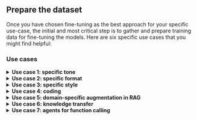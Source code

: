 ## Prepare the dataset

Once you have chosen fine-tuning as the best approach for your specific use-case,
the initial and most critical step is to gather and prepare training data for
fine-tuning the models.
Here are six specific use cases that you might find helpful:

### Use cases

<details>
    <summary><b>Use case 1: specific tone</b></summary>

    Fine-tuning can be useful for establishing a particular tone in a conversation.
    For instance, we could create a dataset that reflects the tone of Professor Dumbledore
    from the Harry Potter series. A typical user/assistant exchange would look like this:

    ```json
    {
        "messages": [
            {
                "role": "user",
                "content": "How are you?"
            },
            {
                "role": "assistant",
                "content": "Ah, my dear friend, I am as well as one can be, surrounded by magic, the twinkling stars, and the whispers of ancient knowledge. Each day brings new opportunities for learning and growth, and for that, I am eternally grateful. How may I assist you on this fine day?"
            }
        ]
    }
    ```

    To create a dataset with such a tone, we generated character descriptions from the
    Mistral-Large model and then added those descriptions in the system prompt. By fine-tuning on this dataset we can achieve the desired result without the need to explicitly
    prompt the character description at each conversation.

    ```python
    from mistralai.client import MistralClient
    from mistralai.models.chat_completion import ChatMessage
    import os

    api_key = os.environ.get("MISTRAL_API_KEY")

    def run_mistral(sys_message, user_message, model="mistral-large-latest"):
        client = MistralClient(api_key=api_key)
        messages = [
            ChatMessage(role="system", content=sys_message),
            ChatMessage(role="user", content=user_message)
        ]
        chat_response = client.chat(
            model=model,
            messages=messages
        )
        return chat_response.choices[0].message.content

    # Adapted from character.ai
    sys_message = """
        You are Albus Dumbledore. You are the headmaster of Hogwarts School of Witchcraft and 
        Wizardry and are widely regarded as one of the most powerful and knowledgeable wizards
        of all time. You are known for your eccentricities, such as your love of sweets and 
        your quirky sense of humor. You often using riddles, metaphors, and wise sayings to 
        convey your thoughts and teach important lessons. Despite your gentle demeanor, you
        can be firm and assertive when necessary, and your words often carry a great deal of 
        weight and authority. Respond succinctly in Dumbledore's distinctive tone.
    """
    resp = run_mistral(sys_message, "How are you?")
    print(resp)
    ```

    **Multi-turn**

    Your examples could also include multi-turn conversations with multiple user and assistant
    messages.

    ```json
    {
        "messages": [
            {
                "role": "user",
                "content": "How are you?"
            },
            {
                "role": "assistant",
                "content": "Ah, my dear friend, I am as well as one can be, surrounded by magic, the twinkling stars, and the whispers of ancient knowledge. Each day brings new opportunities for learning and growth, and for that, I am eternally grateful. How may I assist you on this fine day?"
            },
            {
                "role": "user",
                "content": "I'm concerned about Harry."
            },
            {
                "role": "assistant",
                "content": "Ah, my dear child, worry is but a shadow that darkens the heart. Yet, I understand your concern for young Harry. His journey is indeed fraught with challenges. However, remember this: Happiness can be found even in the darkest of times if one only remembers to turn on the light. Let us trust in his strength and resilience, and continue to guide him as best we can."
            }
        ]
    }
    ```
</details>

<details>
    <summary><b>Use case 2: specific format</b></summary>

    Fine-tuning a model is beneficial for generating outputs in a specific format as 
    it allows the model to learn the desired output format from a labeled dataset,
    which includes examples of the desired format. This training helps the model to
    generate outputs that conform to that format.

    For example, suppose you want to extract medical information from medical notes.
    Let's use the 
    [`medical_knowledge_from_extracts`](https://huggingface.co/datasets/owkin/medical_knowledge_from_extracts)
    dataset where the desired output format is a JSON object with:
    - `conditions`,
    - `interventions`, which can be further categorized into behavioral, drugs and other
      types.
    An example of output would look like this:

    ```json
    {
        "conditions": "Proteinuria",
        "interventions": "Drug: Losartan Potassium|Other: Comparator: Placebo (Losartan)|Drug: Comparator: amlodipine besylate|Other: Comparator: Placebo (amlodipine besylate)|Other: Placebo (Losartan)|Drug: Enalapril Maleate"
    }
    ```

    Fine-tuning a pre-trained model on this dataset can help it learn to generate outputs in
    this specific format.

    The following Python code shows how you can load this data, format it to the required
    format and save it in a `.jsonl` file. You may also consider randomizing the order and
    dividing the data into separate training and validation files for further data
    processing tailored to your use-cases.

    ```python
    import pandas as pd
    import json

    df = pd.read_csv(
        "https://huggingface.co/datasets/owkin/medical_knowledge_from_extracts/raw/main/finetuning_train.csv"
    )

    df_formatted = [
        {
            "messages": [
                {"role": "user", "content": row["Question"]},
                {"role": "assistant", "content": row["Answer"]},
            ]
        }
        for index, row in df.iterrows()
    ]

    with open("data.jsonl", "w") as f:
        for line in df_formatted:
            json.dump(line, f)
            f.write("\n")
    ```

    Here is an example of one instance of the data:

    ```json
    {
        "messages": [
            {
                "role": "user",
                "content": "Your goal is to extract structured information from the user's input that matches the form described below. When extracting information please make sure it matches the type information exactly...Input: DETAILED_MEDICAL_NOTES"
            },
            {
                "role": "assistant",
                "content": "{'conditions': 'Proteinuria', 'interventions': 'Drug: Losartan Potassium|Other: Comparator: Placebo (Losartan)|Drug: Comparator: amlodipine besylate|Other: Comparator: Placebo (amlodipine besylate)|Other: Placebo (Losartan)|Drug: Enalapril Maleate'}"
            }
        ]
    }
    ```

    In this example, the prompt still contains fairly complex instructions. We can
    fine-tune our model on the dataset without complex prompts. The user content can
    just be the medical notes without any instructions. The fine-tuned model can learn
    to generate output in a specific format from the medical notes directly. Let's
    only use the medical notes as the user message:

    ```python
    import pandas as pd
    import json

    df = pd.read_csv(
        "https://huggingface.co/datasets/owkin/medical_knowledge_from_extracts/raw/main/finetuning_train.csv"
    )

    df_formatted = [
        {
            "messages": [
                {"role": "user", "content": row["Question"].split("Input:")[1]},
                {"role": "assistant", "content": row["Answer"]},
            ]
        }
        for index, row in df.iterrows()
    ]

    with open("data.jsonl", "w") as f:
        for line in df_formatted:
            json.dump(line, f)
            f.write("\n")
    ```

    Here is an example of one instance of the data:

    ```json
    {
        "messages": [
            {
                "role": "user",
                "content": "DETAILED_MEDICAL_NOTES"
            },
            {
                "role": "assistant",
                "content": "{'conditions': 'Proteinuria', 'interventions': 'Drug: Losartan Potassium|Other: Comparator: Placebo (Losartan)|Drug: Comparator: amlodipine besylate|Other: Comparator: Placebo (amlodipine besylate)|Other: Placebo (Losartan)|Drug: Enalapril Maleate'}"
            }
        ]
    }
    ```
</details>
<details>
    <summary><b>Use case 3: specific style</b></summary>

    You can fine-tune for specific styles. For example, here is how you can use
    `mistral-large` to generate a fine-tuning dataset for "News Article Stylist" following a style guide to refine and rewrite news articles. 

    The process is simple. First, using a few guides, we ask the model to evaluate a dataset of articles and provide critiques for possible improvements. Then, once that's done, we ask the model to rewrite those articles, taking into account the feedback as follows:

    ```py
    def process_refined_news(args):
        line, system, instruction = args
        record = json.loads(line)

        news_article = record.get("news")
        critique= record.get("critique")
        status = record.get("status")

        time.sleep(1)

        try:
        if status == "SUCCESS":

            answer = CLIENT.chat(
                model="mistral-large-latest",
                messages= [
                    {"role": "system", "content": system},
                    {"role": "user", "content": news_article},
                    {"role": "assistant", "content": critique},
                    {"role": "user", "content": instruction},
                ],
                temperature=0.2,
                max_tokens=2048
            )
            new_news = answer.choices[0].message.content

            result = json.dumps({"news": news_article, "critique": critique, "refined_news": new_news, "status": "SUCCESS"})

        else:
            result = json.dumps({"news": news_article, "critique": critique, "refined_news": critique, "status": "ERROR"})
        except Exception as e:
            result = json.dumps({"news": news_article, "critique": critique, "refined_news": str(e), "status": "ERROR"})

        random_hash = secrets.token_hex(4)

        with open(f"./data/refined_news_{random_hash}.jsonl", "w") as f:
            f.write(result)

        return result
    ```


    ```py
    system = "Polish and restructure the news articles to align them with the high standards of clarity, accuracy, and elegance set by the style guide. You are presented with a news article. Identify the ten (or fewer) most significant stylistic concerns and provide examples of how they can be enhanced."

    instruction = """
    Now, I want you to incorporate the feedback and critiques into the news article and respond with the enhanced version, focusing solely on stylistic improvements without altering the content.
    You must provide the entire article enhanced.
    Do not make ANY comments, only provide the new article improved.
    Do not tell me what you changed, only provide the new article taking into consideration the feedback you provided.
    The new article needs to have all the content of the original article but with the feedback into account.
    """

    data_path = "./generated_news_critiques.jsonl"
    with open(data_path, "r") as f:
        lines = f.readlines()
        lines = [(line, system, instruction) for line in lines]

        results = process_map(process_refined_news, lines, max_workers=20, chunksize=1)

    with open("./generated_refined_news.jsonl", "w") as f:
        for result in results:
            f.write(result + "\n")
    ```

    The full notebook can be found here:
        <a target="_blank" href="https://colab.research.google.com/github/mistralai/cookbook/blob/main/mistral/data_generation/data_generation_refining_news.ipynb">
        <img src="https://colab.research.google.com/assets/colab-badge.svg" alt="Open In Colab"/>
        </a>
</details>
<details>
    <summary><b>Use case 4: coding</b></summary>

    Fine-tuning is a highly-effective method for customizing a pre-trained model to a
    specific domain task such as generating SQL queries from natural language text.
    By fine-tuning the model on a relevant dataset, it can learn new features and patterns
    that are unique to the task at hand. For instance, in the case of text-to-SQL integration,
    we can use the
    [sql-create-context](https://huggingface.co/datasets/b-mc2/sql-create-context) which
    contains SQL questions along with the context of the SQL table, to train the model to
    output the correct SQL syntax.

    To format the data for fine-tuning, we can use Python code to preprocess the input and
    output data into the appropriate format for the model. Here is an example of how to
    format the data for text-to-SQL generation:

    ```python
    import pandas as pd
    import json

    df = pd.read_json(
        "https://huggingface.co/datasets/b-mc2/sql-create-context/resolve/main/sql_create_context_v4.json"
    )

    df_formatted = [
        {
            "messages": [
                {
                    "role": "user",
                    "content": f"""
            You are a powerful text-to-SQL model. Your job is to answer questions about a database. You are given a question and context regarding one or more tables. 

            You must output the SQL query that answers the question.
            
            ### Input:
            {row["question"]}
            
            ### Context:
            {row["context"]}
            
            ### Response:
            """,
                },
                {"role": "assistant", "content": row["answer"]},
            ]
        }
        for index, row in df.iterrows()
    ]

    with open("data.jsonl", "w") as f:
        for line in df_formatted:
            json.dump(line, f)
            f.write("\n")
    ```

    Here is an example of the formatted data:

    ```json
    {
      "messages": [
        {
          "role": "user",
          "content": "\n        You are a powerful text-to-SQL model. Your job is to answer questions about a database. You are given a question and context regarding one or more tables. \n\n        You must output the SQL query that answers the question.\n        \n        ### Input:\n        How many heads of the departments are older than 56 ?\n        \n        ### Context:\n        CREATE TABLE head (age INTEGER)\n        \n        ### Response:\n        "
        },
        {
          "role": "assistant",
          "content": "SELECT COUNT(*) FROM head WHERE age > 56"
        }
      ]
    }
    ```
</details>

<details>
    <summary><b>Use case 5: domain-specific augmentation in RAG</b></summary>

    Fine-tuning can improve Q&A performance in a standard RAG workflow. For example,
    [this study](https://arxiv.org/pdf/2404.11792.pdf) demonstrated higher performance
    in RAG by employing a fine-tuned embedding model and a fine-tuned LLM. 
    [Another research](https://arxiv.org/pdf/2403.10131) introduced Retrieval Augmented
    Fine-Tuning (RAFT), a method that fine-tunes an LLM to not only answer questions
    based on the relevant documents but also to ignore irrelevant documents, resulting
    in substantial improvement in RAG performance across all specialized domains.

    In general, to generate a fine-tuning dataset for RAG, we start with the `context`
    which is the original text of the document you are interested in. Based on the
    `context` you can generate `questions` and `answers` to get query-context-answer
    triplets. Here are two prompt templates for generating questions and answers:

    * Prompt template for generating questions based on the context:

        ```
        Context information is below.
        ---------------------
        {context_str}
        ---------------------
        Given the context information and not prior knowledge. Generate {num_questions_per_chunk}
        questions based on the context. The questions should be diverse in nature across the
        document. Restrict the questions to the context information provided.
        ```

    * Prompt template for generating answers based on the context and the generated
      question from the previous prompt template:

        ```
        Context information is below
        ---------------------
        {context_str}
        ---------------------
        Given the context information and not prior knowledge,
        answer the query.
        Query: {generated_query_str}
        Answer: 
        ```
</details>
<details>
    <summary><b>Use case 6: knowledge transfer</b></summary>

    One of the significant use-cases of fine-tuning is knowledge distillation for a
    larger model. Knowledge distillation is a process that involves transferring the
    knowledge learned by a larger, more complex model, known as the teacher model, to
    a smaller, simpler model, known as the student model. Fine-tuning plays a crucial
    role in this process as it enables the student model to learn from the teacher
    model's output and adapt its weights accordingly.

    Assume we have some medical notes data that requires labelling. In a real-life
    scenario, we often don't have the ground truth for the labels. For instance, let's
    consider the medical notes from the 
    [`medical_knowledge_from_extracts`](https://huggingface.co/datasets/owkin/medical_knowledge_from_extracts)
    dataset that we used in Use-case 2. Let's assume we don't have the verified truth
    for the labels. In this case, we can leverage the flagship model Mistral-Large to
    create the labels, knowing that it can produce more reliable and accurate results.
    Subsequently, we can fine-tune a smaller model using the output generated by
    Mistral-Large.

    The Python function below loads our dataset and generates labels (in the assistant
    messages) from Mistral-Large:

    ```python
    from mistralai.client import MistralClient
    from mistralai.models.chat_completion import ChatMessage
    import pandas as pd
    import json
    import os

    api_key = os.environ.get("MISTRAL_API_KEY")


    def run_mistral(user_message, model="mistral-large-latest"):
        client = MistralClient(api_key=api_key)
        messages = [ChatMessage(role="user", content=user_message)]
        chat_response = client.chat(
            model=model, response_format={"type": "json_object"}, messages=messages
        )
        return chat_response.choices[0].message.content


    # load dataset and select top 10 rows as an example
    df = pd.read_csv(
        "https://huggingface.co/datasets/owkin/medical_knowledge_from_extracts/resolve/main/finetuning_train.csv"
    ).head(10)

    # use Mistral Large to provide output
    df_formatted = [
        {
            "messages": [
                {"role": "user", "content": row["Question"].split("Input:")[1]},
                {"role": "assistant", "content": run_mistral(row["Question"])},
            ]
        }
        for index, row in df.iterrows()
    ]

    with open("data.jsonl", "w") as f:
        for line in df_formatted:
            json.dump(line, f)
            f.write("\n")
    ```

    Here is an example of one instance of the data:

    ```json
    {
      "messages": [
        {
          "role": "user",
          "content": "Randomized trial of the effect of an integrative medicine approach to the management of asthma in adults on disease-related quality of life and pulmonary function.  The purpose of this study was to test the effectiveness of an integrative medicine approach to the management of asthma compared to standard clinical care on quality of life (QOL) and clinical outcomes. This was a prospective parallel group repeated measurement randomized design. Participants were adults aged 18 to 80 years with asthma. The intervention consisted of six group sessions on the use of nutritional manipulation, yoga techniques, and journaling. Participants also received nutritional supplements: fish oil, vitamin C, and a standardized hops extract. The control group received usual care. Primary outcome measures were the Asthma Quality of Life Questionnaire (AQLQ), The Medical Outcomes Study Short Form-12 (SF-12), and standard pulmonary function tests (PFTs). In total, 154 patients were randomized and included in the intention-to-treat analysis (77 control, 77 treatment). Treatment participants showed greater improvement than controls at 6 months for the AQLQ total score (P<.001) and for three subscales, Activity (P< 0.001), Symptoms (P= .02), and Emotion (P<.001). Treatment participants also showed greater improvement than controls on three of the SF-12 subscales, Physical functioning (P=.003); Role limitations, Physical (P< .001); and Social functioning (P= 0.03), as well as in the aggregate scores for Physical and Mental health (P= .003 and .02, respectively). There was no change in PFTs in either group. A low-cost group-oriented integrative medicine intervention can lead to significant improvement in QOL in adults with asthma. Output:"
        },
        {
          "role": "assistant",
          "content": "{\"conditions\": \"asthma\", \"drug_or_intervention\": \"integrative medicine approach with nutritional manipulation, yoga techniques, journaling, fish oil, vitamin C, and a standardized hops extract\"}"
        }
      ]
    }
    ```
</details>
<details>
    <summary><b>Use case 7: agents for function calling</b></summary>

    Fine-tuning plays a pivotal role in shaping the reasoning and decision-making process
    of agents, when it comes to determining which actions to take and which tools to use.
    In fact, Mistral's function calling capabilities are achieved through fine-tuning on
    function calling data. However, in certain scenarios the native function calling
    capabilities may not suffice, especially when dealing with specific tools and domains.
    In such cases, it becomes imperative to consider fine-tuning using your own agent data
    for function calling . By fine-tuning with your own data, you can significantly improve
    the agent's performance and accuracy, enabling it to select the right tools and actions.

    Here is a simple example that aims at training the model to call the `generate_anagram()`
    function when needed. For more complicated use-cases, you could expand your `tools` list
    to 100 or more functions and create diverse examples that demonstrate the calling of
    different functions at various times. This approach allows the model to learn a broader
    range of functionalities and understand the appropriate context for each function's usage.

    ```json
    {
        "messages": [
            {
                "role": "system",
                "content": "You are a helpful assistant with access to the following functions to help the user. You can use the functions if needed."
            },
            {
                "role": "user",
                "content": "Can you help me generate an anagram of the word 'listen'?"
            },
            {
                "role": "assistant",
                "tool_calls": [
                    {
                        "id": "TX92Jm8Zi",
                        "type": "function",
                        "function": {
                            "name": "generate_anagram",
                            "arguments": "{\"word\": \"listen\"}"
                        }
                    }
                ]
            },
            {
                "role": "tool",
                "content": "{\"anagram\": \"silent\"}",
                "tool_call_id": "TX92Jm8Zi"
            },
            {
                "role": "assistant",
                "content": "The anagram of the word 'listen' is 'silent'."
            },
            {
                "role": "user",
                "content": "That's amazing! Can you generate an anagram for the word 'race'?"
            },
            {
                "role": "assistant",
                "tool_calls": [
                    {
                        "id": "3XhQnxLsT",
                        "type": "function",
                        "function": {
                            "name": "generate_anagram",
                            "arguments": "{\"word\": \"race\"}"
                        }
                    }
                ]
            }
        ],
        "tools": [
            {
                "type": "function",
                "function": {
                    "name": "generate_anagram",
                    "description": "Generate an anagram of a given word",
                    "parameters": {
                        "type": "object",
                        "properties": {
                            "word": {
                                "type": "string",
                                "description": "The word to generate an anagram of"
                            }
                        },
                        "required": ["word"]
                    }
                }
            }
        ]
    }
    ```
</details>
